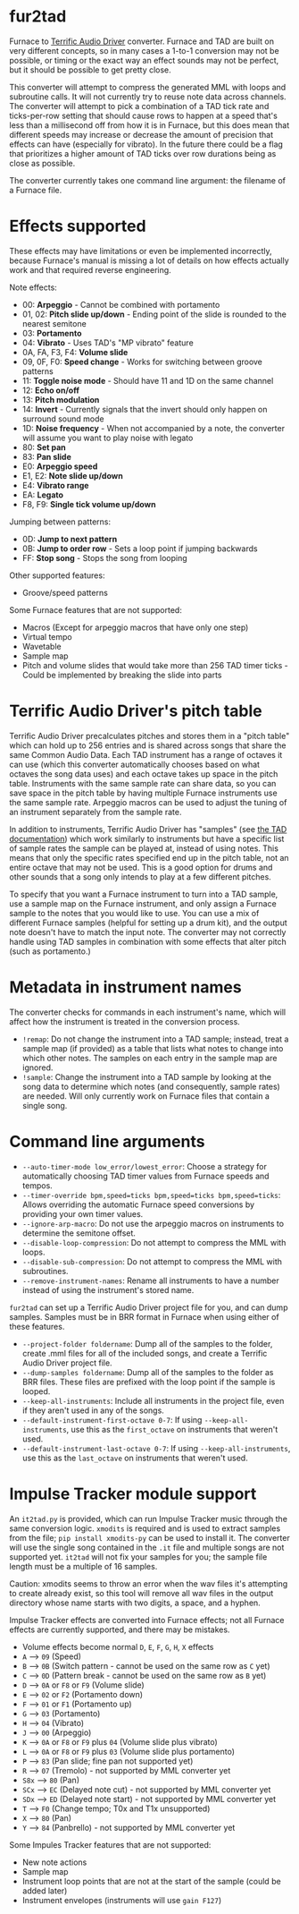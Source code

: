 # fur2tad
Furnace to [Terrific Audio Driver](https://github.com/undisbeliever/terrific-audio-driver) converter. Furnace and TAD are built on very different concepts, so in many cases a 1-to-1 conversion may not be possible, or timing or the exact way an effect sounds may not be perfect, but it should be possible to get pretty close.

This converter will attempt to compress the generated MML with loops and subroutine calls. It will not currently try to reuse note data across channels. The converter will attempt to pick a combination of a TAD tick rate and ticks-per-row setting that should cause rows to happen at a speed that's less than a millisecond off from how it is in Furnace, but this does mean that different speeds may increase or decrease the amount of precision that effects can have (especially for vibrato). In the future there could be a flag that prioritizes a higher amount of TAD ticks over row durations being as close as possible.

The converter currently takes one command line argument: the filename of a Furnace file.

# Effects supported
These effects may have limitations or even be implemented incorrectly, because Furnace's manual is missing a lot of details on how effects actually work and that required reverse engineering.

Note effects:
* 00: **Arpeggio** - Cannot be combined with portamento
* 01, 02: **Pitch slide up/down** - Ending point of the slide is rounded to the nearest semitone
* 03: **Portamento**
* 04: **Vibrato** - Uses TAD's "MP vibrato" feature
* 0A, FA, F3, F4: **Volume slide**
* 09, 0F, F0: **Speed change** - Works for switching between groove patterns
* 11: **Toggle noise mode** - Should have 11 and 1D on the same channel
* 12: **Echo on/off**
* 13: **Pitch modulation**
* 14: **Invert** - Currently signals that the invert should only happen on surround sound mode
* 1D: **Noise frequency** - When not accompanied by a note, the converter will assume you want to play noise with legato
* 80: **Set pan**
* 83: **Pan slide**
* E0: **Arpeggio speed**
* E1, E2: **Note slide up/down**
* E4: **Vibrato range**
* EA: **Legato**
* F8, F9: **Single tick volume up/down**

Jumping between patterns:
* 0D: **Jump to next pattern**
* 0B: **Jump to order row** - Sets a loop point if jumping backwards
* FF: **Stop song** - Stops the song from looping

Other supported features:
* Groove/speed patterns

Some Furnace features that are not supported:
* Macros (Except for arpeggio macros that have only one step)
* Virtual tempo
* Wavetable
* Sample map
* Pitch and volume slides that would take more than 256 TAD timer ticks - Could be implemented by breaking the slide into parts

# Terrific Audio Driver's pitch table
Terrific Audio Driver precalculates pitches and stores them in a "pitch table" which can hold up to 256 entries and is shared across songs that share the same Common Audio Data. Each TAD instrument has a range of octaves it can use (which this converter automatically chooses based on what octaves the song data uses) and each octave takes up space in the pitch table. Instruments with the same sample rate can share data, so you can save space in the pitch table by having multiple Furnace instruments use the same sample rate. Arpeggio macros can be used to adjust the tuning of an instrument separately from the sample rate.

In addition to instruments, Terrific Audio Driver has "samples" (see [the TAD documentation](https://github.com/undisbeliever/terrific-audio-driver/blob/main/docs/samples.md)) which work similarly to instruments but have a specific list of sample rates the sample can be played at, instead of using notes. This means that only the specific rates specified end up in the pitch table, not an entire octave that may not be used. This is a good option for drums and other sounds that a song only intends to play at a few different pitches.

To specify that you want a Furnace instrument to turn into a TAD sample, use a sample map on the Furnace instrument, and only assign a Furnace sample to the notes that you would like to use. You can use a mix of different Furnace samples (helpful for setting up a drum kit), and the output note doesn't have to match the input note. The converter may not correctly handle using TAD samples in combination with some effects that alter pitch (such as portamento.)

# Metadata in instrument names
The converter checks for commands in each instrument's name, which will affect how the instrument is treated in the conversion process.

* `!remap`: Do not change the instrument into a TAD sample; instead, treat a sample map (if provided) as a table that lists what notes to change into which other notes. The samples on each entry in the sample map are ignored.
* `!sample`: Change the instrument into a TAD sample by looking at the song data to determine which notes (and consequently, sample rates) are needed. Will only currently work on Furnace files that contain a single song.

# Command line arguments
* `--auto-timer-mode low_error/lowest_error`: Choose a strategy for automatically choosing TAD timer values from Furnace speeds and tempos.
* `--timer-override bpm,speed=ticks bpm,speed=ticks bpm,speed=ticks`: Allows overriding the automatic Furnace speed conversions by providing your own timer values.
* `--ignore-arp-macro`: Do not use the arpeggio macros on instruments to determine the semitone offset.
* `--disable-loop-compression`: Do not attempt to compress the MML with loops.
* `--disable-sub-compression`: Do not attempt to compress the MML with subroutines.
* `--remove-instrument-names`: Rename all instruments to have a number instead of using the instrument's stored name.

`fur2tad` can set up a Terrific Audio Driver project file for you, and can dump samples. Samples must be in BRR format in Furnace when using either of these features.
* `--project-folder foldername`: Dump all of the samples to the folder, create .mml files for all of the included songs, and create a Terrific Audio Driver project file.
* `--dump-samples foldername`: Dump all of the samples to the folder as BRR files. These files are prefixed with the loop point if the sample is looped.
* `--keep-all-instruments`: Include all instruments in the project file, even if they aren't used in any of the songs.
* `--default-instrument-first-octave 0-7`: If using `--keep-all-instruments`, use this as the `first_octave` on instruments that weren't used.
* `--default-instrument-last-octave 0-7`: If using `--keep-all-instruments`, use this as the `last_octave` on instruments that weren't used.

# Impulse Tracker module support
An `it2tad.py` is provided, which can run Impulse Tracker music through the same conversion logic. `xmodits` is required and is used to extract samples from the file; `pip install xmodits-py` can be used to install it. The converter will use the single song contained in the `.it` file and multiple songs are not supported yet. `it2tad` will not fix your samples for you; the sample file length must be a multiple of 16 samples.

Caution: xmodits seems to throw an error when the wav files it's attempting to create already exist, so this tool will remove all wav files in the output directory whose name starts with two digits, a space, and a hyphen.

Impulse Tracker effects are converted into Furnace effects; not all Furnace effects are currently supported, and there may be mistakes.
* Volume effects become normal `D`, `E`, `F`, `G`, `H`, `X` effects
* `A` --> `09` (Speed)
* `B` --> `0B` (Switch pattern - cannot be used on the same row as `C` yet)
* `C` --> `0D` (Pattern break - cannot be used on the same row as `B` yet)
* `D` --> `0A` or `F8` or `F9` (Volume slide)
* `E` --> `02` or `F2` (Portamento down)
* `F` --> `01` or `F1` (Portamento up)
* `G` --> `03` (Portamento)
* `H` --> `04` (Vibrato)
* `J` --> `00` (Arpeggio)
* `K` --> `0A` or `F8` or `F9` plus `04` (Volume slide plus vibrato)
* `L` --> `0A` or `F8` or `F9` plus `03` (Volume slide plus portamento)
* `P` --> `83` (Pan slide; fine pan not supported yet)
* `R` --> `07` (Tremolo) - not supported by MML converter yet
* `S8x` --> `80` (Pan)
* `SCx` --> `EC` (Delayed note cut) - not supported by MML converter yet
* `SDx` --> `ED` (Delayed note start) - not supported by MML converter yet
* `T` --> `F0` (Change tempo; T0x and T1x unsupported)
* `X` --> `80` (Pan)
* `Y` --> `84` (Panbrello) - not supported by MML converter yet

Some Impules Tracker features that are not supported:
* New note actions
* Sample map
* Instrument loop points that are not at the start of the sample (could be added later)
* Instrument envelopes (instruments will use `gain F127`)
